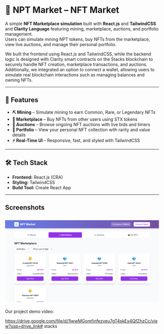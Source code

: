# 🌟 NPT Market – NFT Market

A simple **NFT Marketplace simulation** built with **React.js** and **TailwindCSS** and **Clarity Language** featuring mining, marketplace, auctions, and portfolio management.  
Users can simulate mining NPT tokens, buy NFTs from the marketplace, view live auctions, and manage their personal portfolio.


We built the frontend using React.js and TailwindCSS, while the backend logic is designed with Clarity smart contracts on the Stacks blockchain to securely handle NFT creation, marketplace transactions, and auctions.
Additionally, we integrated an option to connect a wallet, allowing users to simulate real blockchain interactions such as managing balances and owning NFTs.

---

## 🚀 Features

- **⛏️ Mining** – Simulate mining to earn Common, Rare, or Legendary NFTs  
- **🏪 Marketplace** – Buy NFTs from other users using STX tokens  
- **🔨 Auctions** – Browse ongoing NFT auctions with live bids and timers  
- **💼 Portfolio** – View your personal NFT collection with rarity and value details  
- **⚡ Real-Time UI** – Responsive, fast, and styled with TailwindCSS  

---

## 🛠️ Tech Stack

- **Frontend:** React.js (CRA)  
- **Styling:** TailwindCSS  
- **Build Tool:** Create React App  

---

## Screenshots

![alt text](<Screenshot 2025-08-29 133239.png>)
---

Our project demo video:

https://drive.google.com/file/d/1lwwMGomfinfezveu7gT4skEx4QfZhzCc/view?usp=drive_link#   s t a c k s 
 
 